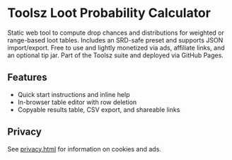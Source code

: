# Toolsz Loot Probability Calculator

Static web tool to compute drop chances and distributions for weighted or range-based loot tables. Includes an SRD-safe preset and supports JSON import/export. Free to use and lightly monetized via ads, affiliate links, and an optional tip jar. Part of the Toolsz suite and deployed via GitHub Pages.

## Features
- Quick start instructions and inline help
- In-browser table editor with row deletion
- Copyable results table, CSV export, and shareable links

## Privacy
See [privacy.html](privacy.html) for information on cookies and ads.
